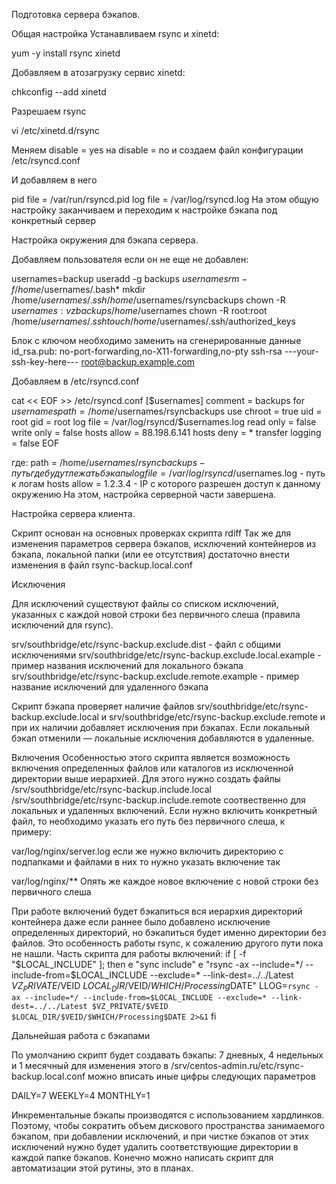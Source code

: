 Подготовка сервера бэкапов.

Общая настройка
Устанавливаем rsync и xinetd:

yum -y install rsync xinetd

Добавляем в атозагрузку сервис xinetd:

chkconfig --add xinetd

Разрешаем rsync

vi /etc/xinetd.d/rsync

Меняем disable = yes на disable = no
и создаем файл конфигурации /etc/rsyncd.conf

И добавляем в него

pid file = /var/run/rsyncd.pid log file = /var/log/rsyncd.log 
На этом общую настройку заканчиваем и переходим к настройке бэкапа под конкретный сервер

Настройка окружения для бэкапа сервера.

Добавляем пользователя если он не еще не добавлен:

usernames=backup
useradd -g backups $usernames
rm -f /home/$usernames/.bash*
mkdir /home/$usernames/.ssh /home/$usernames/rsyncbackups
chown -R $usernames:vzbackups /home/$usernames
chown -R root:root /home/$usernames/.ssh
touch /home/$usernames/.ssh/authorized_keys

Блок с ключом необходимо заменить на сгенерированные данные id_rsa.pub:
no-port-forwarding,no-X11-forwarding,no-pty ssh-rsa ---your-ssh-key-here--- root@backup.example.com

Добавляем в /etc/rsyncd.conf

cat << EOF >> /etc/rsyncd.conf
[$usernames]
comment = backups for $usernames
path = /home/$usernames/rsyncbackups
use chroot = true
uid = root
gid = root
log file = /var/log/rsyncd/$usernames.log
read only = false
write only = false
hosts allow = 88.198.6.141
hosts deny = *
transfer logging = false
EOF

где:
path = /home/$usernames/rsyncbackups - путь где будут лежать бэкапы
log file = /var/log/rsyncd/$usernames.log - путь к логам
hosts allow = 1.2.3.4 - IP с которого разрешен доступ к данному окружению
На этом, настройка серверной части завершена.

Настройка сервера клиента.

Скрипт основан на основных проверках скрипта rdiff
Так же для изменения параметров сервера бэкапов, исключений контейнеров из бэкапа, локальной папки (или ее отсутствия) достаточно внести изменения в файл
rsync-backup.local.conf

Исключения

Для исключений существуют файлы со списком исключений, указанных с каждой новой строки без первичного слеша (правила исключений для rsync). 

srv/southbridge/etc/rsync-backup.exclude.dist - файл с общими исключениями
srv/southbridge/etc/rsync-backup.exclude.local.example - пример названия исключений для локального бэкапа
srv/southbridge/etc/rsync-backup.exclude.remote.example - пример название исключений для удаленного бэкапа

Cкрипт бэкапа проверяет наличие файлов srv/southbridge/etc/rsync-backup.exclude.local и srv/southbridge/etc/rsync-backup.exclude.remote и при их наличии добавляет исключения при бэкапах. Если локальный бэкап отменили — локальные исключения добавляются в удаленные.

Включения
Особенностью этого скрипта является возможность включения определенных файлов или каталогов из исключенной директории выше иерархией. Для этого нужно создать файлы
/srv/southbridge/etc/rsync-backup.include.local
/srv/southbridge/etc/rsync-backup.include.remote
соотвественно для локальных и удаленных включений.
Если нужно включить конкретный файл, то необходимо указать его путь без первичного слеша, к примеру:

var/log/nginx/server.log
если же нужно включить директорию с подпапками и файлами в них то нужно указать включение так

var/log/nginx/**
Опять же каждое новое включение с новой строки без первичного слеша

При работе включений будет бэкапиться вся иерархия директорий контейнера даже если раннее было добавлено исключение определенных директорий, но бэкапиться будет именно директории без файлов.
Это особенность работы rsync, к сожалению другого пути пока не нашли. 
Часть скрипта для работы включений:
     if [ -f "$LOCAL_INCLUDE" ]; then
          e "sync include" 
          e "rsync -ax --include=*/ --include-from=$LOCAL_INCLUDE --exclude=* --link-dest=../../Latest $VZ_PRIVATE/$VEID $LOCAL_DIR/$VEID/$WHICH/Processing$DATE" 
          LLOG=`rsync -ax --include=*/ --include-from=$LOCAL_INCLUDE --exclude=* --link-dest=../../Latest $VZ_PRIVATE/$VEID $LOCAL_DIR/$VEID/$WHICH/Processing$DATE 2>&1`
      fi

Дальнейшая работа с бэкапами

По умолчанию скрипт будет создавать бэкапы: 7 дневных, 4 недельных и 1 месячный для изменения этого в
/srv/centos-admin.ru/etc/rsync-backup.local.conf можно вписать иные цифры следующих параметров

DAILY=7 
WEEKLY=4 
MONTHLY=1 

Инкрементальные бэкапы производятся с использованием хардлинков. Поэтому, чтобы сократить объем дискового пространства занимаемого бэкапом, при добавлении исключений, и при чистке бэкапов от этих исключений нужно будет удалить соответствующие директории в каждой папке бэкапов. Конечно можно написать скрипт для автоматизации этой рутины, это в планах.
